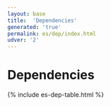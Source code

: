 ```yaml
---
layout: base
title:  'Dependencies'
generated: 'true'
permalink: es/dep/index.html
udver: '2'
---
```


# Dependencies

{% include es-dep-table.html %}
